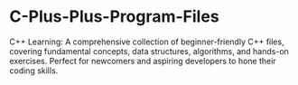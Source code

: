 # C-Plus-Plus-Program-Files
C++ Learning: A comprehensive collection of beginner-friendly C++ files, covering fundamental concepts, data structures, algorithms, and hands-on exercises. Perfect for newcomers and aspiring developers to hone their coding skills.
